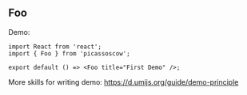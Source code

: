 
## Foo

Demo:

```tsx
import React from 'react';
import { Foo } from 'picassoscow';

export default () => <Foo title="First Demo" />;
```

More skills for writing demo: https://d.umijs.org/guide/demo-principle
